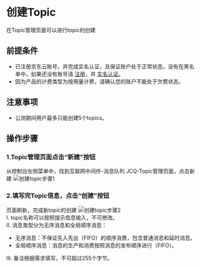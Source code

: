 # 创建Topic
  在Topic管理页面可以进行topic的创建
  
 ## 前提条件
- 已注册京东云账号，并完成实名认证，且保证账户处于正常状态，没有在黑名单中。如果还没有账号请 [注册](https://accounts.jdcloud.com/p/regPage?source=jdcloud&ReturnUrl=%2f%2fuc.jdcloud.com%2fpassport%2fcomplete%3freturnUrl%3dhttp%3A%2F%2Fuc.jdcloud.com%2Fredirect%2FloginRouter%3FreturnUrl%3Dhttps%253A%252F%252Fwww.jdcloud.com%252Fhelp%252Fdetail%252F734%252FisCatalog%252F1)，并 [实名认证](https://uc.jdcloud.com/account/certify)。
- 因为产品的计费类型为按用量计费，请确认您的账户不能处于欠费状态。

## 注意事项
- 公测期间用户最多只能创建5个topics。


## 操作步骤
### 1.Topic管理页面点击“新建”按钮
从控制台左侧菜单中，找到互联网中间件-消息队列 JCQ-Topic管理页面，点击新建
 ![创建topic步骤1](https://github.com/jdcloudcom/cn/blob/edit/image/Internet-Middleware/Message-Queue/创建topic-01.PNG)

### 2.填写完Topic信息，点击“创建”按钮
页面刷新，完成新topic的创建
 ![创建topic步骤2](https://github.com/jdcloudcom/cn/blob/edit/image/Internet-Middleware/Message-Queue/创建topic-02.png)  
I. topic名称可以按照提示信息输入，不可修改。  
II. 消息类型分为无序消息和全局顺序消息：  
- 无序消息：不保证先入先出（FIFO）的顺序消费，包含普通消息和延时消息。
- 全局顺序消息：消息的生产和消费按照消息的发布顺序进行（FIFO）。  

III. 备注根据需求填写，不可超过255个字节。
